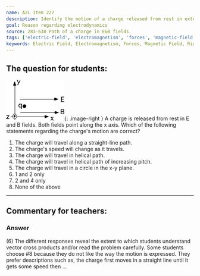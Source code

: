 ```yaml
---
name: A2L Item 227
description: Identify the motion of a charge released from rest in external E and B fields.
goal: Reason regarding electrodynamics
source: 283-630 Path of a charge in E&B fields.
tags: ['electric-field', 'electromagnetism', 'forces', 'magnetic-field', 'right-hand-rule']
keywords: Electric Field, Electromagnetism, Forces, Magnetic Field, Right-Hand Rule
---
```


## The question for students:

![Item227_fig1.gif](../images/Item227_fig1.gif){: .image-right } A
charge is released from rest in E and B fields.  Both fields point along
the x axis. Which of the following statements regarding the charge's
motion are correct?

1. The charge will travel along a straight-line path.
2. The charge's speed will change as it travels.
3. The charge will travel in helical path.
4. The charge will travel in helical path of increasing pitch.
5. The charge will travel in a circle in the x-y plane.
6. 1 and 2 only
7. 2 and 4 only
8. None of the above



<hr/>

## Commentary for teachers:

### Answer

(6) The different responses reveal the extent to which students
understand vector cross products and/or read the problem carefully. Some
students choose #8 because they do not like the way the motion is
expressed. They prefer descriptions such as, the charge first moves in a
straight line until it gets some speed then ...

